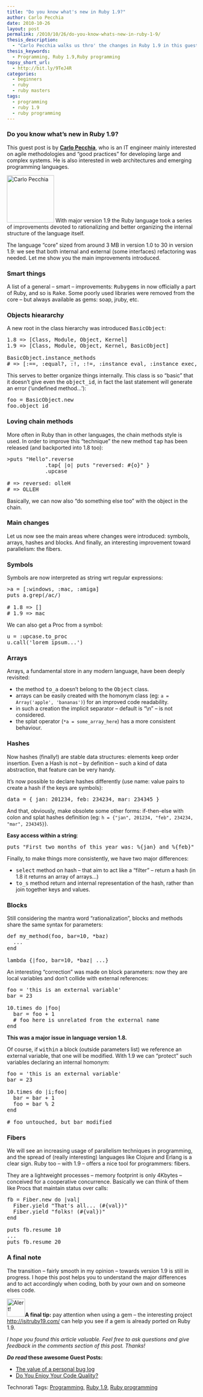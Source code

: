 ```yaml
---
title: "Do you know what's new in Ruby 1.9?"
author: Carlo Pecchia
date: 2010-10-26
layout: post
permalink: /2010/10/26/do-you-know-whats-new-in-ruby-1-9/
thesis_description:
  - "Carlo Pecchia walks us thro' the changes in Ruby 1.9 in this guest post on RubyLearning."
thesis_keywords:
  - Programming, Ruby 1.9,Ruby programming
topsy_short_url:
  - http://bit.ly/9TeJ4R
categories:
  - beginners
  - ruby
  - ruby masters
tags:
  - programming
  - ruby 1.9
  - ruby programming
---
```

<div>
  <h3>
    Do you know what&#8217;s new in Ruby 1.9?
  </h3>
  
  <p class="update">
    This guest post is by <strong><a href="http://carlopecchia.eu/">Carlo Pecchia</a></strong>, who is an IT engineer mainly interested on agile methodologies and &#8220;good practices&#8221; for developing large and complex systems. He is also interested in web architectures and emerging programming languages.
  </p>
  
  <p class="block">
    <img class="alignright" src="http://rubylearning.com/images/carlopecchia.jpg" alt="Carlo Pecchia" title="Carlo Pecchia" width="125" height="125" /> <span class="drop_cap">W</span>ith major version 1.9 the Ruby language took a series of improvements devoted to rationalizing and better organizing the internal structure of the language itself.
  </p>
  
  <p>
    The language &#8220;core&#8221; sized from around 3 MB in version 1.0 to 30 in version 1.9: we see that both internal and external (some interfaces) refactoring was needed. Let me show you the main improvements introduced.
  </p>
  
  <h3>
    Smart things
  </h3>
  
  <p>
    A list of a general &#8211; smart &#8211; improvements: <tt>Rubygems</tt> in now officially a part of Ruby, and so is <tt>Rake</tt>. Some poorly used libraries were removed from the core &#8211; but always available as gems: soap, jruby, etc.
  </p>
  
  <h3>
    Objects hieararchy
  </h3>
  
  <p>
    A new root in the class hierarchy was introduced <tt>BasicObject</tt>:
  </p>
  
  <pre>1.8 =&gt; [Class, Module, Object, Kernel]
1.9 =&gt; [Class, Module, Object, Kernel, BasicObject]

BasicObject.instance_methods
# =&gt; [:==, :equal?, :!, :!=, :instance_eval, :instance_exec, :__send__]
</pre>
  
  <p>
    This serves to better organize things internally. This class is so &#8220;basic&#8221; that it doesn&#8217;t give even the <tt>object_id</tt>, in fact the last statement will generate an error (&#8216;undefined method&#8230;&#8217;):
  </p>
  
  <pre>foo = BasicObject.new
foo.object_id
</pre>
  
  <h3>
    Loving chain methods
  </h3>
  
  <p>
    More often in Ruby than in other languages, the chain methods style is used. In order to improve this &#8220;technique&#8221; the new method <tt>tap</tt> has been released (and backported into 1.8 too):
  </p>
  
  <pre>>puts "Hello".reverse
            .tap{ |o| puts "reversed: #{o}" }
            .upcase

# =&gt; reversed: olleH
# =&gt; OLLEH
</pre>
  
  <p>
    Basically, we can now also &#8220;do something else too&#8221; with the object in the chain.
  </p>
  
  <h3>
    Main changes
  </h3>
  
  <p>
    Let us now see the main areas where changes were introduced: symbols, arrays, hashes and blocks. And finally, an interesting improvement toward parallelism: the fibers.
  </p>
  
  <h3>
    Symbols
  </h3>
  
  <p>
    Symbols are now interpreted as string wrt regular expressions:
  </p>
  
  <pre>>a = [:windows, :mac, :amiga]
puts a.grep(/ac/)

# 1.8 =&gt; []
# 1.9 =&gt; mac
</pre>
  
  <p>
    We can also get a Proc from a symbol:
  </p>
  
  <pre>u = :upcase.to_proc
u.call('lorem ipsum...')
</pre>
  
  <h3>
    Arrays
  </h3>
  
  <p>
    Arrays, a fundamental store in any modern language, have been deeply revisited:
  </p>
  
  <ul>
    <li>
      the method <tt>to_a</tt> doesn&#8217;t belong to the <tt>Object</tt> class.
    </li>
    <li>
      arrays can be easily created with the homonym class (eg: <code>a = Array('apple', 'bananas')</code>) for an improved code readability.
    </li>
    <li>
      in such a creation the implicit separator &#8211; default is &#8220;\n&#8221; &#8211; is not considered.
    </li>
    <li>
      the splat operator (<code>*a = some_array_here</code>) has a more consistent behaviour.
    </li>
  </ul>
  
  <h3>
    Hashes
  </h3>
  
  <p>
    Now hashes (finally!) are stable data structures: elements keep order insertion. Even a Hash is not &#8211; by definition &#8211; such a kind of data abstraction, that feature can be very handy.
  </p>
  
  <p>
    It&#8217;s now possible to declare hashes differently (use name: value pairs to create a hash if the keys are symbols):
  </p>
  
  <pre>data = { jan: 201234, feb: 234234, mar: 234345 }
</pre>
  
  <p>
    And that, obviously, make obsolete some other forms: if-then-else with colon and splat hashes definition (eg: <code>h = {"jan", 201234, "feb", 234234, "mar", 234345}</code>).
  </p>
  
  <p>
    <b>Easy access within a string</b>:
  </p>
  
  <pre>puts "First two months of this year was: %{jan} and %{feb}" % data
</pre>
  
  <p>
    Finally, to make things more consistently, we have two major differences:
  </p>
  
  <ul>
    <li>
      <tt>select</tt> method on hash &#8211; that aim to act like a &#8220;filter&#8221; &#8211; return a hash (in 1.8 it returns an array of arrays&#8230;)
    </li>
    <li>
      <tt>to_s</tt> method return and internal representation of the hash, rather than join together keys and values.
    </li>
  </ul>
  
  <h3>
    Blocks
  </h3>
  
  <p>
    Still considering the mantra word &#8220;rationalization&#8221;, blocks and methods share the same syntax for parameters:
  </p>
  
  <pre>def my_method(foo, bar=10, *baz)
  ...
end

lambda {|foo, bar=10, *baz| ...}
</pre>
  
  <p>
    An interesting &#8220;correction&#8221; was made on block parameters: now they are local variables and don&#8217;t collide with external references:
  </p>
  
  <pre>foo = 'this is an external variable'
bar = 23

10.times do |foo|
  bar = foo + 1
  # foo here is unrelated from the external name
end
</pre>
  
  <p>
    <b>This was a major issue in language version 1.8.</b>
  </p>
  
  <p>
    Of course, if <tt>within</tt> a block (outside parameters list) we reference an external variable, that one will be modified. With 1.9 we can &#8220;protect&#8221; such variables declaring an internal homonym:
  </p>
  
  <pre>foo = 'this is an external variable'
bar = 23

10.times do |i;foo|
  bar = bar + 1
  foo = bar % 2
end

# foo untouched, but bar modified
</pre>
  
  <h3>
    Fibers
  </h3>
  
  <p>
    We will see an increasing usage of parallelism techniques in programming, and the spread of (really interesting) languages like Clojure and Erlang is a clear sign. Ruby too &#8211; with 1.9 &#8211; offers a nice tool for programmers: fibers.
  </p>
  
  <p>
    They are a lightweight processes &#8211; memory footprint is only 4Kbytes &#8211; conceived for a cooperative concurrence. Basically we can think of them like Procs that maintain status over calls:
  </p>
  
  <pre>fb = Fiber.new do |val|
  Fiber.yield "That's all... (#{val})"
  Fiber.yield "folks! (#{val})"
end

puts fb.resume 10
...
puts fb.resume 20
</pre>
  
  <h3>
    A final note
  </h3>
  
  <p>
    The transition &#8211; fairly smooth in my opinion &#8211; towards version 1.9 is still in progress. I hope this post helps you to understand the major differences and to act accordingly when coding, both by your own and on someone elses code.
  </p>
  
  <p class="attn">
    <img class="alignleft" height="48" width="48" alt="Alert!" src="http://rubylearning.com/images/icon_warning.png" title="Alert!" /><strong>A final tip:</strong> pay attention when using a gem &#8211; the interesting project <a href="http://isitruby19.com/">http://isitruby19.com/</a> can help you see if a gem is already ported on Ruby 1.9.
  </p>
  
  <p>
    <em>I hope you found this article valuable. Feel free to ask questions and give feedback in the comments section of this post. Thanks!</em>
  </p>
  
  <p>
    <strong><em>Do read</em> these awesome Guest Posts:</strong>
  </p>
  
  <ul>
    <li>
      <a href="http://rubylearning.com/blog/2010/10/25/the-value-of-a-personal-bug-log/">The value of a personal bug log</a>
    </li>
    <li>
      <a href="http://rubylearning.com/blog/2010/10/18/do-you-enjoy-your-code-quality/">Do You Enjoy Your Code Quality?</a>
    </li>
  </ul>
</div>

Technorati Tags: <a href="http://technorati.com/tag/Programming" rel="tag">Programming</a>, <a href="http://technorati.com/tag/Ruby+1.9" rel="tag"> Ruby 1.9</a>, <a href="http://technorati.com/tag/Ruby+programming" rel="tag">Ruby programming</a>
